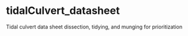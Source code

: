 # tidalCulvert_datasheet
Tidal culvert data sheet dissection, tidying, and munging for prioritization
